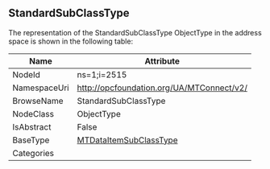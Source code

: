 <!-- objecttype -->
## StandardSubClassType
  
<!-- end of text -->
The representation of the StandardSubClassType ObjectType in the address space is shown in the following table:  

|Name|Attribute|
|---|---|
|NodeId|ns=1;i=2515|
|NamespaceUri|http://opcfoundation.org/UA/MTConnect/v2/|
|BrowseName|StandardSubClassType|
|NodeClass|ObjectType|
|IsAbstract|False|
|BaseType|[MTDataItemSubClassType](../../ObjectTypes/MTDataItemSubClassType/readme.md)|
|Categories||

